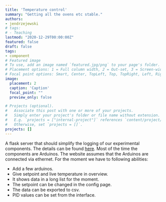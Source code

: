 ```yaml
---
title: 'Temperature control'
summary: "Getting all the ovens etc stable."
authors:
- jendrzejewski
# tags:
# - Teaching
lastmod: "2020-12-29T00:00:00Z"
featured: false
draft: false
tags:
- component
# Featured image
# To use, add an image named `featured.jpg/png` to your page's folder.
# Placement options: 1 = Full column width, 2 = Out-set, 3 = Screen-width
# Focal point options: Smart, Center, TopLeft, Top, TopRight, Left, Right, BottomLeft, Bottom, BottomRight
image:
  placement: 2
  caption: 'Caption'
  focal_point: ""
  preview_only: false

# Projects (optional).
#   Associate this post with one or more of your projects.
#   Simply enter your project's folder or file name without extension.
#   E.g. `projects = ["internal-project"]` references `content/project/deep-learning/index.md`.
#   Otherwise, set `projects = []`.
projects: []
---
```


A flask server that should simplify the logging of our experimental components. The details can be found [here](https://github.com/synqs/DeviceControlServer). Most of the time the components are Arduinos. The website assumes that the Arduinos are connected via ethernet. For the moment we have to following abilities:

- Add a few arduinos.
- Give setpoint and live temperature in overview.
- It shows data in a long list for the moment.
- The setpoint can be changed in the config page.
- The data can be exported to csv.
- PID values can be set from the interface.
